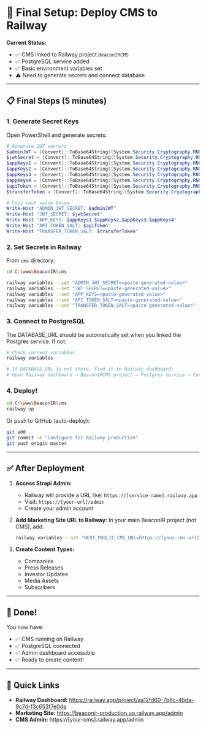 # 🚀 Final Setup: Deploy CMS to Railway

**Current Status:**
- ✅ CMS linked to Railway project `BeaconIRCMS`
- ✅ PostgreSQL service added
- ✅ Basic environment variables set
- ⚠️ Need to generate secrets and connect database

---

## 📋 Final Steps (5 minutes)

### 1. Generate Secret Keys

Open PowerShell and generate secrets:

```powershell
# Generate JWT secrets
$adminJWT = [Convert]::ToBase64String([System.Security.Cryptography.RNGCryptoServiceProvider]::new().GetBytes(32))
$jwtSecret = [Convert]::ToBase64String([System.Security.Cryptography.RNGCryptoServiceProvider]::new().GetBytes(32))
$appKeys1 = [Convert]::ToBase64String([System.Security.Cryptography.RNGCryptoServiceProvider]::new().GetBytes(16))
$appKeys2 = [Convert]::ToBase64String([System.Security.Cryptography.RNGCryptoServiceProvider]::new().GetBytes(16))
$appKeys3 = [Convert]::ToBase64String([System.Security.Cryptography.RNGCryptoServiceProvider]::new().GetBytes(16))
$appKeys4 = [Convert]::ToBase64String([System.Security.Cryptography.RNGCryptoServiceProvider]::new().GetBytes(16))
$apiToken = [Convert]::ToBase64String([System.Security.Cryptography.RNGCryptoServiceProvider]::new().GetBytes(32))
$transferToken = [Convert]::ToBase64String([System.Security.Cryptography.RNGCryptoServiceProvider]::new().GetBytes(32))

# Copy each value below
Write-Host "ADMIN_JWT_SECRET: $adminJWT"
Write-Host "JWT_SECRET: $jwtSecret"
Write-Host "APP_KEYS: $appKeys1,$appKeys2,$appKeys3,$appKeys4"
Write-Host "API_TOKEN_SALT: $apiToken"
Write-Host "TRANSFER_TOKEN_SALT: $transferToken"
```

### 2. Set Secrets in Railway

From `cms` directory:

```bash
cd C:\www\BeaconIR\cms

railway variables --set "ADMIN_JWT_SECRET=<paste-generated-value>"
railway variables --set "JWT_SECRET=<paste-generated-value>"
railway variables --set "APP_KEYS=<paste-generated-value>"
railway variables --set "API_TOKEN_SALT=<paste-generated-value>"
railway variables --set "TRANSFER_TOKEN_SALT=<paste-generated-value>"
```

### 3. Connect to PostgreSQL

The DATABASE_URL should be automatically set when you linked the Postgres service. If not:

```bash
# Check current variables
railway variables

# If DATABASE_URL is not there, find it in Railway dashboard:
# Open Railway dashboard → BeaconIRCMS project → Postgres service → Connection tab
```

### 4. Deploy!

```bash
cd C:\www\BeaconIR\cms
railway up
```

Or push to GitHub (auto-deploy):

```bash
git add .
git commit -m "Configure for Railway production"
git push origin master
```

---

## ✅ After Deployment

1. **Access Strapi Admin:**
   - Railway will provide a URL like: `https://[service-name].railway.app`
   - Visit: `https://[your-url]/admin`
   - Create your admin account

2. **Add Marketing Site URL to Railway:**
   In your main BeaconIR project (not CMS), add:
   ```bash
   railway variables --set "NEXT_PUBLIC_CMS_URL=https://[your-cms-url]"
   ```

3. **Create Content Types:**
   - Companies
   - Press Releases
   - Investor Updates
   - Media Assets
   - Subscribers

---

## 🎉 Done!

You now have:
- ✅ CMS running on Railway
- ✅ PostgreSQL connected
- ✅ Admin dashboard accessible
- ✅ Ready to create content!

---

## 🔗 Quick Links

- **Railway Dashboard:** https://railway.app/project/aa12fd60-7b6c-4bda-9c7d-f3c653f7e0da
- **Marketing Site:** https://beaconir-production.up.railway.app/admin
- **CMS Admin:** https://[your-cms].railway.app/admin
